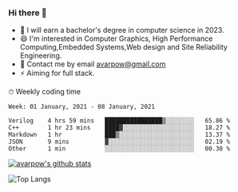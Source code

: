 ### Hi there 👋
<!--I have been a GitHub member for [![Years Badge](https://badges.pufler.dev/years/avarpow)](https://badges.pufler.dev)-->
- 🌱 I will earn a bachelor's degree in computer science in 2023.
- 😄 I'm interested in Computer Graphics, High Performance Computing,Embedded Systems,Web design and Site Reliability Engineering.
- 💬 Contact me by email avarpow@gmail.com
- ⚡ Aiming for full stack.

<!--💻 Coding Activity Logging

[![Commits Badge](https://badges.pufler.dev/commits/weekly/avarpow)](https://badges.pufler.dev)-->

⏱ Weekly coding time
<!--START_SECTION:waka-->
```text
Week: 01 January, 2021 - 08 January, 2021

Verilog    4 hrs 59 mins   ████████████████▒░░░░░░░░   65.86 % 
C++        1 hr 23 mins    ████▓░░░░░░░░░░░░░░░░░░░░   18.27 % 
Markdown   1 hr            ███▒░░░░░░░░░░░░░░░░░░░░░   13.37 % 
JSON       9 mins          ▓░░░░░░░░░░░░░░░░░░░░░░░░   02.19 % 
Other      1 min           ░░░░░░░░░░░░░░░░░░░░░░░░░   00.30 % 
```
<!--END_SECTION:waka-->

[![avarpow's github stats](https://github-readme-stats.vercel.app/api?username=avarpow&count_private=true&show_icons=true&hide=issues&hide_border=true)](https://github.com/anuraghazra/github-readme-stats)

![Top Langs](https://github-readme-stats.vercel.app/api/top-langs/?username=avarpow&layout=compact&hide_border=true) 
<!--[![avarpow's wakatime stats](https://github-readme-stats.vercel.app/api/wakatime?username=avarpow)](https://github.com/anuraghazra/github-readme-stats)-->
